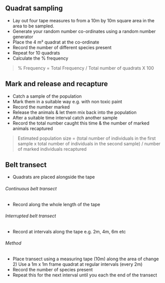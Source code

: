 ## Quadrat sampling
- Lay out four tape measures to from a 10m by 10m square area in the area to be sampled.
- Generate your random number co-ordinates using a random number generator
- Place the 4 m² quadrat at the co-ordinate
- Record the number of different species present
- Repeat for 10 quadrats
- Calculate the % frequency

>% Frequency = Total Frequency / Total number of quadrats X 100

## Mark and release and recapture
- Catch a sample of the population
- Mark them in a suitable way e.g. with non toxic paint
- Record the number marked
- Release the animals & let them mix back into the population
- After a suitable time interval catch another sample
- Record the total number caught this time & the number of marked animals recaptured

> Estimated population size = (total number of individuals in the first sample x total number of individuals in the second sample) / number of marked individuals recaptured

## Belt transect
- Quadrats are placed alongside the tape
###### Continuous belt transect
- Record along the whole length of the tape
###### Interrupted belt transect
- Record at intervals along the tape e.g. 2m, 4m, 6m etc
###### Method
- Place transect using a measuring tape (10m) along the area of change 2) Use a 1m x 1m frame quadrat at regular intervals (every 2m)
- Record the number of species present
- Repeat this for the next interval until you each the end of the transect
